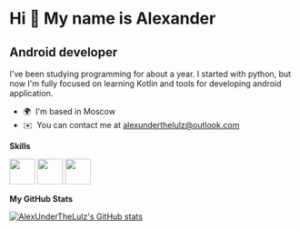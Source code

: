 Hi 👋 My name is Alexander
==========================

Android developer 
----------------------

I've been studying programming for about a year. I started with python, but now I'm fully focused on learning Kotlin and tools for developing android application.

*   🌍  I'm based in Moscow
*   ✉️  You can contact me at [alexunderthelulz@outlook.com](mailto:alexunderthelulz@outlook.com) 

<b>Skills</b>


<img src="https://cdn.jsdelivr.net/gh/devicons/devicon@latest/icons/android/android-plain.svg" 
  height="45" witgh="45"/>
<img src="https://cdn.jsdelivr.net/gh/devicons/devicon@latest/icons/androidstudio/androidstudio-original.svg" 
  height="45" witgh="45"/>
<img src="https://cdn.jsdelivr.net/gh/devicons/devicon@latest/icons/kotlin/kotlin-original.svg" 
  height="45" witgh="45"/>
          
          

<b>My GitHub Stats</b>

<a href="http://www.github.com/AlexUnderTheLulz"><img src="https://github-readme-stats.vercel.app/api?username=AlexUnderTheLulz&show_icons=true&hide=&count_private=true&title_color=0891b2&text_color=ffffff&icon_color=0891b2&bg_color=1a1b27&hide_border=false&show_icons=true" alt="AlexUnderTheLulz's GitHub stats" /></a>


